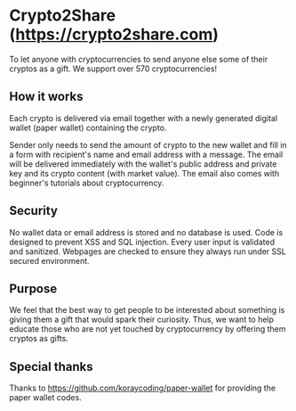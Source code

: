 # Crypto2Share (https://crypto2share.com)
To let anyone with cryptocurrencies to send anyone else some of their cryptos as a gift. We support over 570 cryptocurrencies!

## How it works
Each crypto is delivered via email together with a newly generated digital wallet (paper wallet) containing the crypto.

Sender only needs to send the amount of crypto to the new wallet and fill in a form with recipient's name and email address with a message. The email will be delivered immediately with the wallet's public address and private key and its crypto content (with market value). The email also comes with beginner's tutorials about cryptocurrency.

## Security
No wallet data or email address is stored and no database is used. Code is designed to prevent XSS and SQL injection. Every user input is validated and sanitized. Webpages are checked to ensure they always run under SSL secured environment.

## Purpose
We feel that the best way to get people to be interested about something is giving them a gift that would spark their curiosity. Thus, we want to help educate those who are not yet touched by cryptocurrency by offering them cryptos as gifts.

## Special thanks
Thanks to https://github.com/koraycoding/paper-wallet for providing the paper wallet codes.
